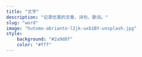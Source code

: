 ```yaml
---
title: "文字"
description: "记录优美的文章、诗句、歌词。"
slug: "word"
image: "hutomo-abrianto-l2jk-uxb1BY-unsplash.jpg"
style:
    background: "#2a9d8f"
    color: "#fff"
---
```


